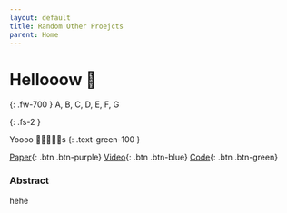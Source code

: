 ```yaml
---
layout: default
title: Random Other Proejcts
parent: Home
---
```

# Hellooow 👻
{: .fw-700 }
A, B, C, D, E, F, G

{: .fs-2 }

Yoooo 🏃🏃🏃🏃🏃s
{: .text-green-100 }

[Paper](http://rllab.snu.ac.kr){: .btn  .btn-purple}
[Video](https://www.youtube.com/watch?v=Uksb_kR80Hk){: .btn .btn-blue}
[Code](https://github.com/rllab-snu/Visual-Graph-Memory){: .btn .btn-green}

### Abstract
hehe
